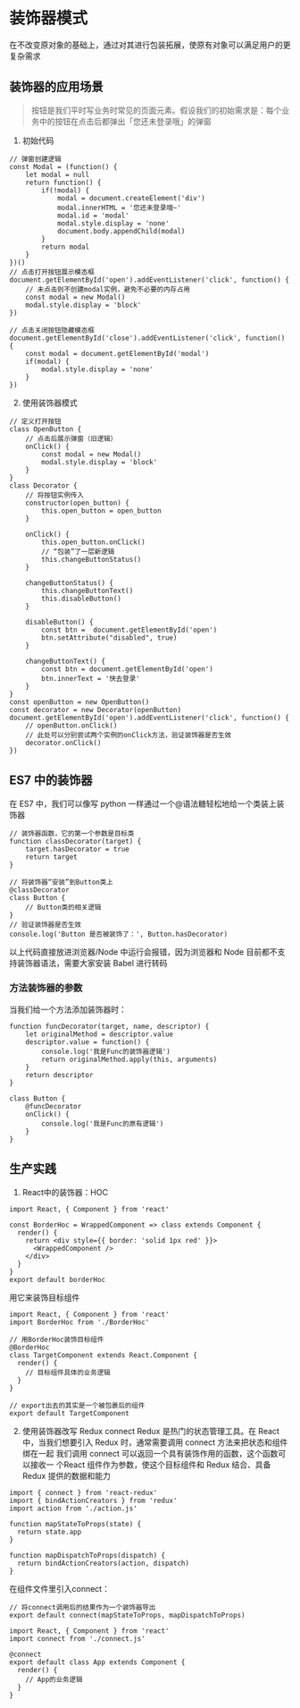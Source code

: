 # 装饰器模式
在不改变原对象的基础上，通过对其进行包装拓展，使原有对象可以满足用户的更复杂需求

## 装饰器的应用场景
> 按钮是我们平时写业务时常见的页面元素。假设我们的初始需求是：每个业务中的按钮在点击后都弹出「您还未登录哦」的弹窗
1. 初始代码
```
// 弹窗创建逻辑
const Modal = (function() {
    let modal = null
    return function() {
        if(!modal) {
            modal = document.createElement('div')
            modal.innerHTML = '您还未登录哦~'
            modal.id = 'modal'
            modal.style.display = 'none'
            document.body.appendChild(modal)
        }
        return modal
    }
})()
// 点击打开按钮展示模态框
document.getElementById('open').addEventListener('click', function() {
    // 未点击则不创建modal实例，避免不必要的内存占用
    const modal = new Modal()
    modal.style.display = 'block'
})

// 点击关闭按钮隐藏模态框
document.getElementById('close').addEventListener('click', function() {
    const modal = document.getElementById('modal')
    if(modal) {
        modal.style.display = 'none'
    }
})
```
2. 使用装饰器模式
```
// 定义打开按钮
class OpenButton {
    // 点击后展示弹窗（旧逻辑）
    onClick() {
        const modal = new Modal()
    	modal.style.display = 'block'
    }
}
class Decorator {
    // 将按钮实例传入
    constructor(open_button) {
        this.open_button = open_button
    }
    
    onClick() {
        this.open_button.onClick()
        // “包装”了一层新逻辑
        this.changeButtonStatus()
    }
    
    changeButtonStatus() {
        this.changeButtonText()
        this.disableButton()
    }
    
    disableButton() {
        const btn =  document.getElementById('open')
        btn.setAttribute("disabled", true)
    }
    
    changeButtonText() {
        const btn = document.getElementById('open')
        btn.innerText = '快去登录'
    }
}
const openButton = new OpenButton()
const decorator = new Decorator(openButton)
document.getElementById('open').addEventListener('click', function() {
    // openButton.onClick()
    // 此处可以分别尝试两个实例的onClick方法，验证装饰器是否生效
    decorator.onClick()
})
```
## ES7 中的装饰器
在 ES7 中，我们可以像写 python 一样通过一个@语法糖轻松地给一个类装上装饰器
```
// 装饰器函数，它的第一个参数是目标类
function classDecorator(target) {
    target.hasDecorator = true
  	return target
}

// 将装饰器“安装”到Button类上
@classDecorator
class Button {
    // Button类的相关逻辑
}
// 验证装饰器是否生效
console.log('Button 是否被装饰了：', Button.hasDecorator)
```
以上代码直接放进浏览器/Node 中运行会报错，因为浏览器和 Node 目前都不支持装饰器语法，需要大家安装 Babel 进行转码
### 方法装饰器的参数
当我们给一个方法添加装饰器时：
```
function funcDecorator(target, name, descriptor) {
    let originalMethod = descriptor.value
    descriptor.value = function() {
        console.log('我是Func的装饰器逻辑')
        return originalMethod.apply(this, arguments)
    }
    return descriptor
}

class Button {
    @funcDecorator
    onClick() { 
        console.log('我是Func的原有逻辑')
    }
} 
```  
## 生产实践
1. React中的装饰器：HOC
```
import React, { Component } from 'react'

const BorderHoc = WrappedComponent => class extends Component {
  render() {
    return <div style={{ border: 'solid 1px red' }}>
      <WrappedComponent />
    </div>
  }
}
export default borderHoc
```
用它来装饰目标组件
```
import React, { Component } from 'react'
import BorderHoc from './BorderHoc'

// 用BorderHoc装饰目标组件
@BorderHoc 
class TargetComponent extends React.Component {
  render() {
    // 目标组件具体的业务逻辑
  }
}

// export出去的其实是一个被包裹后的组件
export default TargetComponent
```
2. 使用装饰器改写 Redux connect
Redux 是热门的状态管理工具。在 React 中，当我们想要引入 Redux 时，通常需要调用 connect 方法来把状态和组件绑在一起
我们调用 connect 可以返回一个具有装饰作用的函数，这个函数可以接收一 个React 组件作为参数，使这个目标组件和 Redux 结合、具备 Redux 提供的数据和能力
```
import { connect } from 'react-redux'
import { bindActionCreators } from 'redux'
import action from './action.js'

function mapStateToProps(state) {
  return state.app
}

function mapDispatchToProps(dispatch) {
  return bindActionCreators(action, dispatch)
}
```
在组件文件里引入connect：
```
// 将connect调用后的结果作为一个装饰器导出
export default connect(mapStateToProps, mapDispatchToProps)

import React, { Component } from 'react'
import connect from './connect.js'   

@connect
export default class App extends Component {
  render() {
    // App的业务逻辑
  }
}
```


